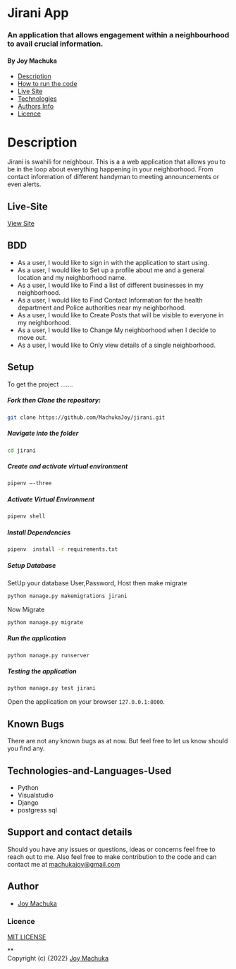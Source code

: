 #  Jirani App

### An application that allows engagement within a neighbourhood to avail crucial information.

#### By **Joy Machuka**

+ [Description](#Description)
+ [How to run the code](#Setup)
+ [Live Site](#Live-Site)
+ [Technologies](#Technologies-and-Languages-Used)
+ [Authors Info](#Author)
+ [Licence](#Licence)

# Description
Jirani is swahili for neighbour. This is a a web application that allows you to be in the loop about everything happening in your neighborhood. From contact information of different handyman to meeting announcements or even alerts.
## Live-Site
[View Site](https://jirani.herokuapp.com/)


## BDD
* As a user, I would like to sign in with the application to start using.
* As a user, I would like to Set up a profile about me and a general location and my neighborhood name.
* As a user, I would like to Find a list of different businesses in my neighborhood.
* As a user, I would like to Find Contact Information for the health department and Police authorities near my neighborhood.
* As a user, I would like to Create Posts that will be visible to everyone in my neighborhood.
* As a user, I would like to Change My neighborhood when I decide to move out.
* As a user, I would like to Only view details of a single neighborhood.

## Setup

To get the project .......  
  
##### Fork then Clone the repository:  
 ```bash 
git clone https://github.com/MachukaJoy/jirani.git 
```
##### Navigate into the folder
 ```bash 
cd jirani
```
##### Create and activate virtual environment  
 ```bash 
pipenv –-three
```
##### Activate Virtual Environment
 ```bash 
pipenv shell 
```  
##### Install Dependencies  
 ```bash 
 pipenv  install -r requirements.txt 
```  
 ##### Setup Database  
  SetUp your database User,Password, Host then make migrate  
 ```bash 
python manage.py makemigrations jirani
 ``` 
 Now Migrate  
 ```bash 
 python manage.py migrate 
```
##### Run the application  
 ```bash 
 python manage.py runserver 
``` 
##### Testing the application  
 ```bash 
 python manage.py test jirani
```
Open the application on your browser `127.0.0.1:8000`.


## Known Bugs
There are not any known bugs as at now. But feel free to let us know should you find any.

## Technologies-and-Languages-Used
* Python
* Visualstudio
* Django
* postgress sql

## Support and contact details
Should you have any issues or questions, ideas or concerns feel free to reach out to me. Also feel free to make contribution to the code and can contact me at machukajoy@gmail.com
## Author

- [Joy Machuka](https://github.com/MachukaJoy)
### Licence
[MIT LICENSE](https://github.com/MachukaJoy/jirani/blob/main/LICENSE)<br>


** <br>
Copyright (c) {2022} [Joy Machuka ](https://github.com/MachukaJoy)